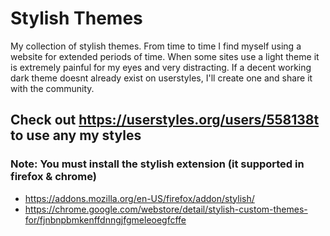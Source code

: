 # Stylish Themes

My collection of stylish themes. From time to time I find myself using a website for extended periods of time. When some sites use a light theme it is extremely painful for my eyes and very distracting. If a decent working dark theme doesnt already exist on userstyles, I'll create one and share it with the community.

## Check out https://userstyles.org/users/558138t to use any my styles

### Note: You must install the stylish extension (it supported in firefox & chrome)
 - https://addons.mozilla.org/en-US/firefox/addon/stylish/
 - https://chrome.google.com/webstore/detail/stylish-custom-themes-for/fjnbnpbmkenffdnngjfgmeleoegfcffe 
